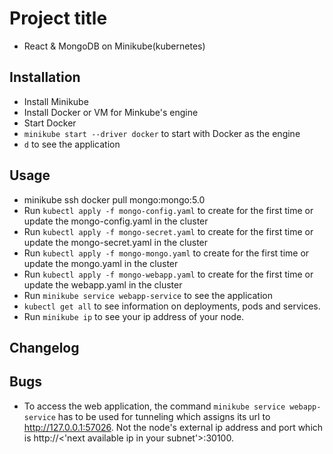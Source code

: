 # Project title
- React & MongoDB on Minikube(kubernetes)

## Installation
- Install Minikube
- Install Docker or VM for Minkube's engine
- Start Docker 
- `minikube start --driver docker` to start with Docker as the engine
- `d` to see the application

## Usage
- minikube ssh docker pull mongo:mongo:5.0
- Run `kubectl apply -f mongo-config.yaml` to create for the first time or update the mongo-config.yaml in the cluster
- Run `kubectl apply -f mongo-secret.yaml` to create for the first time or update the mongo-secret.yaml in the cluster
- Run `kubectl apply -f mongo-mongo.yaml` to create for the first time or update the mongo.yaml in the cluster
- Run `kubectl apply -f mongo-webapp.yaml` to create for the first time or update the webapp.yaml in the cluster
- Run `minikube service webapp-service` to see the application
- `kubectl get all` to see information on deployments, pods and services.
- Run `minikube ip` to see your ip address of your node.

## Changelog

## Bugs
- To access the web application, the command `minikube service webapp-service` has to be used for tunneling which assigns its url to http://127.0.0.1:57026. Not the node's external ip address and port which is http://<'next available ip in your subnet'>:30100.



